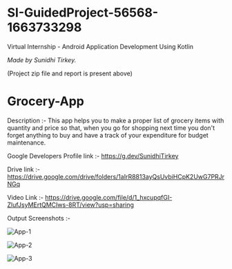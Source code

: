 # SI-GuidedProject-56568-1663733298
Virtual Internship - Android Application Development Using Kotlin

*Made by Sunidhi Tirkey.*

(Project zip file and report is present above) 

# Grocery-App
Description :- This app helps you to make a proper list of grocery items with quantity and price so that, when you go for shopping next time you don't forget anything to buy and have a track of your expenditure for budget maintenance.

Google Developers Profile link :- https://g.dev/SunidhiTirkey

Drive link :- https://drive.google.com/drive/folders/1aIrR8813ayQsUvbiHCpK2UwG7PRJrNGq

Video Link :- https://drive.google.com/file/d/1_hxcupqfGI-ZlufJsyMErtQMCIws-8RT/view?usp=sharing

Output Screenshots :-

![App-1](https://user-images.githubusercontent.com/88450331/191494139-e41b3744-b61d-4c4c-adad-cc7dadf2ea37.jpg)

![App-2](https://user-images.githubusercontent.com/88450331/191494323-b6518c26-2d75-4b85-a655-a4f7df8b53ad.jpg)

![App-3](https://user-images.githubusercontent.com/88450331/191494356-34bfc6b7-b423-4e1b-9d5b-e83ba2e03825.jpg)
